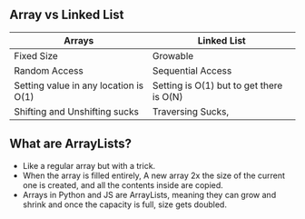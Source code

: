 ## Array vs Linked List

| Arrays                                | Linked List                              |
| ------------------------------------- | ---------------------------------------- |
| Fixed Size                            | Growable                                 |
| Random Access                         | Sequential Access                        |
| Setting value in any location is O(1) | Setting is O(1) but to get there is O(N) |
| Shifting and Unshifting sucks         | Traversing Sucks,                        |

## What are ArrayLists?

- Like a regular array but with a trick.
- When the array is filled entirely, A new array 2x the size of the current one is created, and all the contents inside are copied.
- Arrays in Python and JS are ArrayLists, meaning they can grow and shrink and once the capacity is full, size gets doubled.
